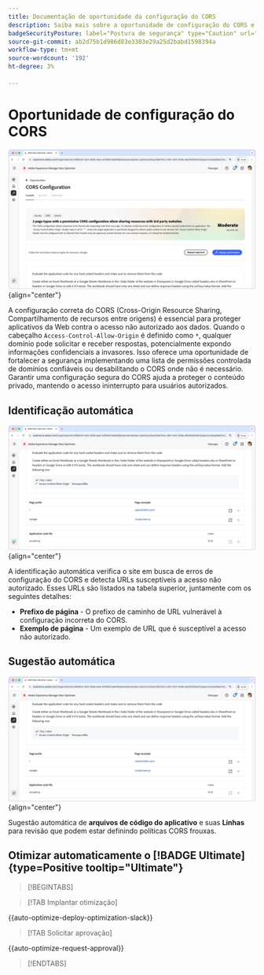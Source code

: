 ```yaml
---
title: Documentação de oportunidade da configuração do CORS
description: Saiba mais sobre a oportunidade de configuração do CORS e para identificar e corrigir vulnerabilidades de segurança do site.
badgeSecurityPosture: label="Postura de segurança" type="Caution" url="../../opportunity-types/security-posture.md" tooltip="Postura de segurança"
source-git-commit: ab2d75b1d986d83e3303e29a25d2babd1598394a
workflow-type: tm+mt
source-wordcount: '192'
ht-degree: 3%

---
```



# Oportunidade de configuração do CORS

![Oportunidade de configuração do CORS](./assets/cors-configuration/hero.png){align="center"}

A configuração correta do CORS (Cross-Origin Resource Sharing, Compartilhamento de recursos entre origens) é essencial para proteger aplicativos da Web contra o acesso não autorizado aos dados. Quando o cabeçalho `Access-Control-Allow-Origin` é definido como `*`, qualquer domínio pode solicitar e receber respostas, potencialmente expondo informações confidenciais a invasores. Isso oferece uma oportunidade de fortalecer a segurança implementando uma lista de permissões controlada de domínios confiáveis ou desabilitando o CORS onde não é necessário. Garantir uma configuração segura do CORS ajuda a proteger o conteúdo privado, mantendo o acesso ininterrupto para usuários autorizados.

## Identificação automática

![Oportunidade de configuração CORS de identificação automática](./assets/cors-configuration/auto-identify.png){align="center"}

A identificação automática verifica o site em busca de erros de configuração do CORS e detecta URLs susceptíveis a acesso não autorizado. Esses URLs são listados na tabela superior, juntamente com os seguintes detalhes:

* **Prefixo de página** - O prefixo de caminho de URL vulnerável à configuração incorreta do CORS.
* **Exemplo de página** - Um exemplo de URL que é susceptível a acesso não autorizado.

## Sugestão automática

![Oportunidade de configuração de Sugestão Automática do CORS](./assets/cors-configuration/auto-suggest.png){align="center"}

Sugestão automática de **arquivos de código do aplicativo** e suas **Linhas** para revisão que podem estar definindo políticas CORS frouxas.


## Otimizar automaticamente o [!BADGE Ultimate]{type=Positive tooltip="Ultimate"}



>[!BEGINTABS]

>[!TAB Implantar otimização]

{{auto-optimize-deploy-optimization-slack}}

>[!TAB Solicitar aprovação]

{{auto-optimize-request-approval}}

>[!ENDTABS]
